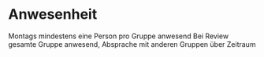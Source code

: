 ﻿# Anwesenheit
  Montags mindestens eine Person pro Gruppe anwesend
  Bei Review gesamte Gruppe anwesend, Absprache mit anderen Gruppen über Zeitraum